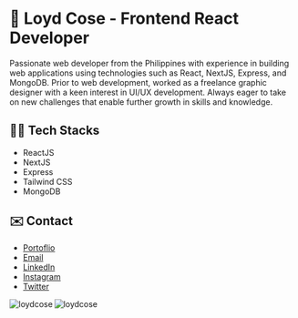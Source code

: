 # 👋 Loyd Cose - Frontend React Developer

Passionate web developer from the Philippines with experience in building web applications using technologies such as React, NextJS, Express, and MongoDB. Prior to web development, worked as a freelance graphic designer with a keen interest in UI/UX development. Always eager to take on new challenges that enable further growth in skills and knowledge.

## 👨‍💻 Tech Stacks

- ReactJS
- NextJS
- Express
- Tailwind CSS
- MongoDB

## ✉️ Contact

- [Portoflio](https://www.loydcose.me/)
- [Email](mailto:loydcose@gmail.com)
- [LinkedIn](https://www.linkedin.com/in/loydcose/)
- [Instagram](https://www.instagram.com/loyd_dev)
- [Twitter](https://twitter.com/loyd_dev)


<img align="left" src="https://github-readme-stats.vercel.app/api?username=loydcose&show_icons=true&locale=en" alt="loydcose" />
<img align="left" src="https://github-readme-streak-stats.herokuapp.com/?user=loydcose&" alt="loydcose" />
